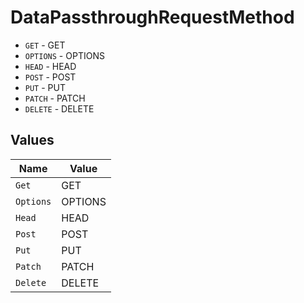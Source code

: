 # DataPassthroughRequestMethod

* `GET` - GET
* `OPTIONS` - OPTIONS
* `HEAD` - HEAD
* `POST` - POST
* `PUT` - PUT
* `PATCH` - PATCH
* `DELETE` - DELETE


## Values

| Name      | Value     |
| --------- | --------- |
| `Get`     | GET       |
| `Options` | OPTIONS   |
| `Head`    | HEAD      |
| `Post`    | POST      |
| `Put`     | PUT       |
| `Patch`   | PATCH     |
| `Delete`  | DELETE    |
